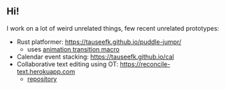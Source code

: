 ## Hi!

I work on a lot of weird unrelated things, few recent unrelated prototypes:
- Rust platformer: https://tauseefk.github.io/puddle-jumpr/
  - uses [animation transition macro](https://github.com/tauseefk/animation-transition-derive-macro)
- Calendar event stacking: https://tauseefk.github.io/cal
- Collaborative text editing using OT: https://reconcile-text.herokuapp.com
  - [repository](https://github.com/tauseefk/reconcile)
